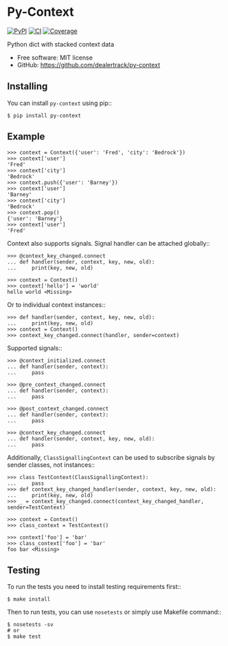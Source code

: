 # Py-Context

[![PyPI](https://img.shields.io/pypi/v/py-context?style=flat-square)](https://pypi.org/project/py-context/)
[![CI](https://travis-ci.org/dealertrack/py-context.png?branch=master)](https://travis-ci.org/dealertrack/py-context)
[![Coverage](https://coveralls.io/repos/dealertrack/py-context/badge.png?branch=master)](https://coveralls.io/r/dealertrack/py-context?branch=master)

Python dict with stacked context data

* Free software: MIT license
* GitHub: https://github.com/dealertrack/py-context

## Installing

You can install ``py-context`` using pip::

    $ pip install py-context

## Example


    >>> context = Context({'user': 'Fred', 'city': 'Bedrock'})
    >>> context['user']
    'Fred'
    >>> context['city']
    'Bedrock'
    >>> context.push({'user': 'Barney'})
    >>> context['user']
    'Barney'
    >>> context['city']
    'Bedrock'
    >>> context.pop()
    {'user': 'Barney'}
    >>> context['user']
    'Fred'

Context also supports signals.
Signal handler can be attached globally::

    >>> @context_key_changed.connect
    ... def handler(sender, context, key, new, old):
    ...     print(key, new, old)

    >>> context = Context()
    >>> context['hello'] = 'world'
    hello world <Missing>

Or to individual context instances::

    >>> def handler(sender, context, key, new, old):
    ...     print(key, new, old)
    >>> context = Context()
    >>> context_key_changed.connect(handler, sender=context)

Supported signals::

    >>> @context_initialized.connect
    ... def handler(sender, context):
    ...     pass

    >>> @pre_context_changed.connect
    ... def handler(sender, context):
    ...     pass

    >>> @post_context_changed.connect
    ... def handler(sender, context):
    ...     pass

    >>> @context_key_changed.connect
    ... def handler(sender, context, key, new, old):
    ...     pass

Additionally, ``ClassSignallingContext`` can be used to subscribe signals
by sender classes, not instances::

    >>> class TestContext(ClassSignallingContext):
    ...     pass
    >>> def context_key_changed_handler(sender, context, key, new, old):
    ...     print(key, new, old)
    >>> _ = context_key_changed.connect(context_key_changed_handler, sender=TestContext)

    >>> context = Context()
    >>> class_context = TestContext()

    >>> context['foo'] = 'bar'
    >>> class_context['foo'] = 'bar'
    foo bar <Missing>

## Testing

To run the tests you need to install testing requirements first::

    $ make install

Then to run tests, you can use ``nosetests`` or simply use Makefile command::

    $ nosetests -sv
    # or
    $ make test
